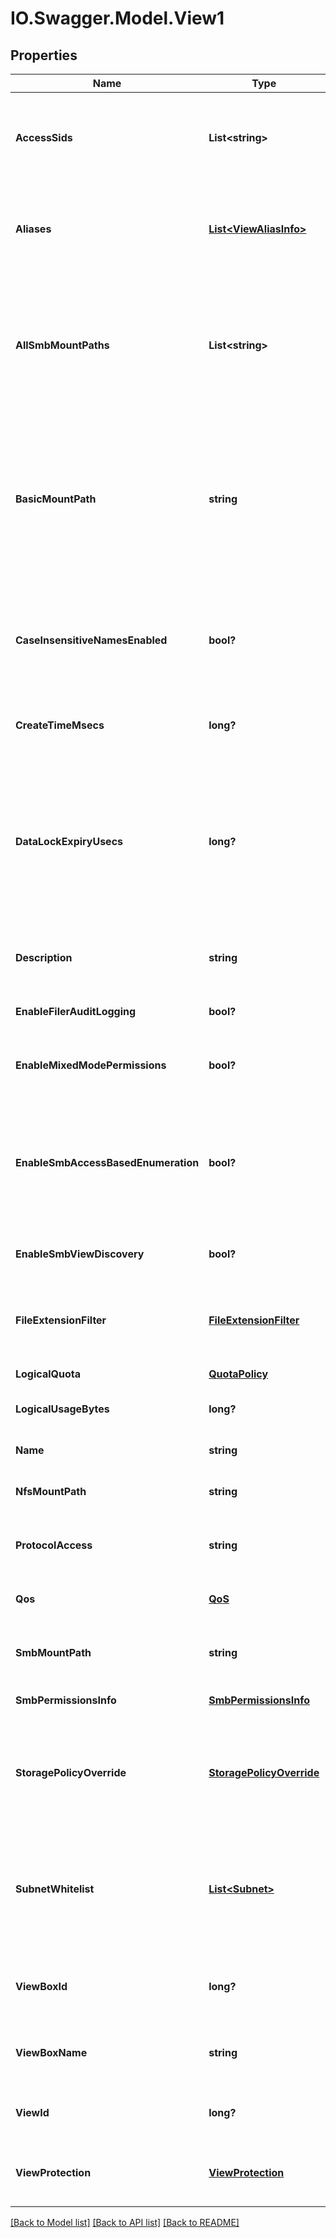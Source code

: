 # IO.Swagger.Model.View1
## Properties

Name | Type | Description | Notes
------------ | ------------- | ------------- | -------------
**AccessSids** | **List&lt;string&gt;** | Specifies the list of security identifiers (SIDs) for the restricted Principals who have access to this View. | [optional] 
**Aliases** | [**List&lt;ViewAliasInfo&gt;**](ViewAliasInfo.md) | Aliases created for the view. A view alias allows a directory path inside a view to be mounted using the alias name. | [optional] 
**AllSmbMountPaths** | **List&lt;string&gt;** | Specifies the possible paths that can be used to mount this View as a SMB share. If Active Directory has multiple account names; each machine account has its own path. | [optional] 
**BasicMountPath** | **string** | Specifies the NFS mount path of the View (without the hostname information). This path is used to support NFS mounting of the paths specified in the nfsExportPathList on Windows systems. | [optional] 
**CaseInsensitiveNamesEnabled** | **bool?** | Specifies whether to support case insensitive file/folder names. This parameter can only be set during create and cannot be changed. | [optional] 
**CreateTimeMsecs** | **long?** | Specifies the time that the View was created in milliseconds. | [optional] 
**DataLockExpiryUsecs** | **long?** | DataLock (Write Once Read Many) lock expiry epoch time in microseconds. If a view is marked as a DataLock view, only a Data Security Officer (a user having Data Security Privilege) can delete the view until the lock expiry time. | [optional] 
**Description** | **string** | Specifies an optional text description about the View. | [optional] 
**EnableFilerAuditLogging** | **bool?** | Specifies if Filer Audit Logging is enabled for this view. | [optional] 
**EnableMixedModePermissions** | **bool?** | If set, mixed mode (NFS and SMB) access is enabled for this view. | [optional] 
**EnableSmbAccessBasedEnumeration** | **bool?** | Specifies if access-based enumeration should be enabled. If &#39;true&#39;, only files and folders that the user has permissions to access are visible on the SMB share for that user. | [optional] 
**EnableSmbViewDiscovery** | **bool?** | If set, it enables discovery of view for SMB. | [optional] 
**FileExtensionFilter** | [**FileExtensionFilter**](FileExtensionFilter.md) | Optional filtering criteria that should be satisfied by all the files created in this view. It does not affect existing files. | [optional] 
**LogicalQuota** | [**QuotaPolicy**](QuotaPolicy.md) |  | [optional] 
**LogicalUsageBytes** | **long?** | LogicalUsageBytes is the logical usage in bytes for the view. | [optional] 
**Name** | **string** | Specifies the name of the View. | [optional] 
**NfsMountPath** | **string** | Specifies the path for mounting this View as an NFS share. | [optional] 
**ProtocolAccess** | **string** | Specifies the supported Protocols for the View. | [optional] 
**Qos** | [**QoS**](QoS.md) | Specifies the Quality of Service (QoS) Policy for the View. | [optional] 
**SmbMountPath** | **string** | Specifies the main path for mounting this View as an SMB share. | [optional] 
**SmbPermissionsInfo** | [**SmbPermissionsInfo**](SmbPermissionsInfo.md) | Specifies the SMB permissions for the View. | [optional] 
**StoragePolicyOverride** | [**StoragePolicyOverride**](StoragePolicyOverride.md) | Specifies if inline deduplication and compression settings inherited from the Storage Domain (View Box) should be disabled for this View. | [optional] 
**SubnetWhitelist** | [**List&lt;Subnet&gt;**](Subnet.md) | Specifies a list of Subnets with IP addresses that have permissions to access the View. (Overrides the Subnets specified at the global Cohesity Cluster level.) | [optional] 
**ViewBoxId** | **long?** | Specifies the id of the Storage Domain (View Box) where the View is stored. | [optional] 
**ViewBoxName** | **string** | Specifies the name of the Storage Domain (View Box) where the View is stored. | [optional] 
**ViewId** | **long?** | Specifies an id of the View assigned by the Cohesity Cluster. | [optional] 
**ViewProtection** | [**ViewProtection**](ViewProtection.md) | Specifies information about the Protection Jobs protecting this View. | [optional] 

[[Back to Model list]](../README.md#documentation-for-models) [[Back to API list]](../README.md#documentation-for-api-endpoints) [[Back to README]](../README.md)

